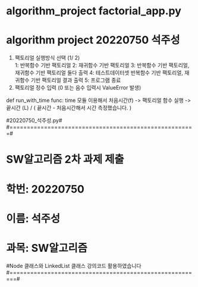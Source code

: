 # algorithm_project factorial_app.py
# algorithm project 20220750 석주성 
1. 팩토리얼 실행방식 선택 (1/ 2)    
    1: 반복함수 기반 팩토리얼 
    2: 재귀함수 기반 팩토리얼 
    3: 반복함수 기반 팩토리얼, 재귀함수 기반 팩토리얼 둘다 출력 
    4: 테스트데이터셋 반복함수 기반 팩토리얼, 재귀함수 기반 팩토리얼 결과 출력
    5: 프로그램 종료
2. 팩토리얼 정수 입력 (0 또는 음수 입력시 ValueError 발생)

def run_with_time func: time 모듈 이용해서 처음시간(f) -> 팩토리얼 함수 실행 -> 끝시간 (L) / ( 끝시간 - 처음시간해서 시간 측정했습니다. )

#20220750_석주성.py#
#======================================================# 
# SW알고리즘 2차 과제 제출                                
# 학번: 20220750                                        
# 이름: 석주성                                           
# 과목: SW알고리즘                                          
#Node 클래스와 LinkedList 클래스 강의코드 활용하였습니다 
#========================================================#
